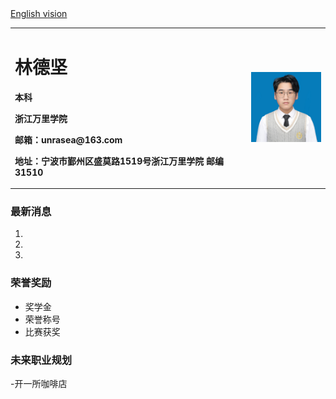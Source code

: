<table border="0">
  <tr>
    <td width="75%">
      <h1>林德坚</h1>
      <p><b>本科</b></p>
      <p><b>浙江万里学院</b></p>
      <p><b>邮箱：unrasea@163.com</b></p>
      <p><b>地址：宁波市鄞州区盛莫路1519号浙江万里学院 邮编31510</b></p>       </td>
      <a href="/index.en.html">English vision</a>
    <td width="25%">
      <img src="/lin.jpg" width="100%">      
    </td>
  </tr>
</table>

### 最新消息
1.
2.
3.
### 荣誉奖励
- 奖学金
- 荣誉称号
- 比赛获奖

### 未来职业规划
-开一所咖啡店
